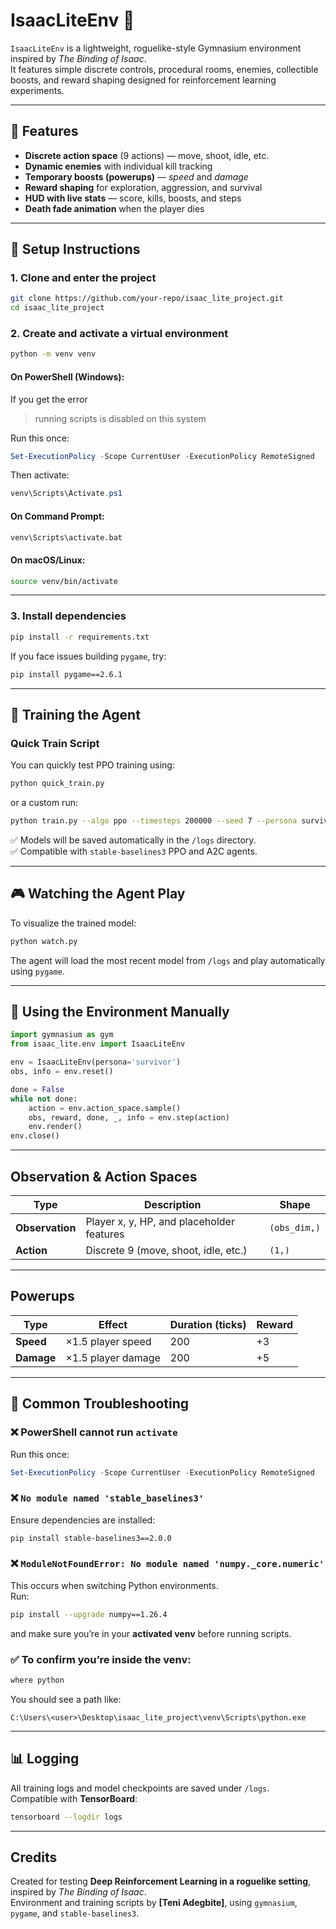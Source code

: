 # IsaacLiteEnv 🧩

`IsaacLiteEnv` is a lightweight, roguelike-style Gymnasium environment inspired by *The Binding of Isaac*.  
It features simple discrete controls, procedural rooms, enemies, collectible boosts, and reward shaping designed for reinforcement learning experiments.

---

## 🚀 Features

- **Discrete action space** (9 actions) — move, shoot, idle, etc.  
- **Dynamic enemies** with individual kill tracking  
- **Temporary boosts (powerups)** — *speed* and *damage*  
- **Reward shaping** for exploration, aggression, and survival  
- **HUD with live stats** — score, kills, boosts, and steps  
- **Death fade animation** when the player dies  

---

## 🧩 Setup Instructions

### 1. Clone and enter the project

```bash
git clone https://github.com/your-repo/isaac_lite_project.git
cd isaac_lite_project
```

### 2. Create and activate a virtual environment

```bash
python -m venv venv
```

#### On **PowerShell (Windows)**:
If you get the error  
> running scripts is disabled on this system  

Run this once:
```powershell
Set-ExecutionPolicy -Scope CurrentUser -ExecutionPolicy RemoteSigned
```
Then activate:
```powershell
venv\Scripts\Activate.ps1
```

#### On **Command Prompt**:
```bash
venv\Scripts\activate.bat
```

#### On **macOS/Linux**:
```bash
source venv/bin/activate
```

---

### 3. Install dependencies

```bash
pip install -r requirements.txt
```

If you face issues building `pygame`, try:
```bash
pip install pygame==2.6.1
```

---

## 🧠 Training the Agent

### Quick Train Script
You can quickly test PPO training using:

```bash
python quick_train.py
```

or a custom run:

```bash
python train.py --algo ppo --timesteps 200000 --seed 7 --persona survivor --logdir logs/ppo_survivor
```

✅ Models will be saved automatically in the `/logs` directory.  
✅ Compatible with `stable-baselines3` PPO and A2C agents.  

---

## 🎮 Watching the Agent Play

To visualize the trained model:

```bash
python watch.py
```

The agent will load the most recent model from `/logs` and play automatically using `pygame`.

---

## 🧩 Using the Environment Manually

```python
import gymnasium as gym
from isaac_lite.env import IsaacLiteEnv

env = IsaacLiteEnv(persona='survivor')
obs, info = env.reset()

done = False
while not done:
    action = env.action_space.sample()
    obs, reward, done, _, info = env.step(action)
    env.render()
env.close()
```

---

##  Observation & Action Spaces

| Type | Description | Shape |
|------|--------------|--------|
| **Observation** | Player x, y, HP, and placeholder features | `(obs_dim,)` |
| **Action** | Discrete 9 (move, shoot, idle, etc.) | `(1,)` |

---

##  Powerups

| Type | Effect | Duration (ticks) | Reward |
|------|---------|------------------|--------|
| **Speed** | ×1.5 player speed | 200 | +3 |
| **Damage** | ×1.5 player damage | 200 | +5 |

---

## 🧰 Common Troubleshooting

### ❌ PowerShell cannot run `activate`
Run this once:
```powershell
Set-ExecutionPolicy -Scope CurrentUser -ExecutionPolicy RemoteSigned
```

### ❌ `No module named 'stable_baselines3'`
Ensure dependencies are installed:
```bash
pip install stable-baselines3==2.0.0
```

### ❌ `ModuleNotFoundError: No module named 'numpy._core.numeric'`
This occurs when switching Python environments.  
Run:
```bash
pip install --upgrade numpy==1.26.4
```
and make sure you’re in your **activated venv** before running scripts.

### ✅ To confirm you’re inside the venv:
```bash
where python
```
You should see a path like:
```
C:\Users\<user>\Desktop\isaac_lite_project\venv\Scripts\python.exe
```

---

## 📊 Logging

All training logs and model checkpoints are saved under `/logs`.  
Compatible with **TensorBoard**:
```bash
tensorboard --logdir logs
```

---

##  Credits

Created for testing **Deep Reinforcement Learning in a roguelike setting**, inspired by *The Binding of Isaac*.  
Environment and training scripts by **[Teni Adegbite]**, using `gymnasium`, `pygame`, and `stable-baselines3`.
